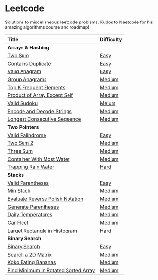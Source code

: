 # Leetcode

Solutions to miscellaneous leetcode problems. Kudos to [Neetcode](https://neetcode.io) for his amazing algorithms course and roadmap!


| Title | Difficulty |
| :------------------- | :--------- |
| **Arrays & Hashing** |
| [Two Sum](two-sum) | [Easy](https://leetcode.com/problems/two-sum/) |
| [Contains Duplicate](contains-duplicate) | [Easy](https://leetcode.com/problems/contains-duplicate/) |
| [Valid Anagram](valid-anagram) | [Easy](https://leetcode.com/problems/valid-anagram/) |
| [Group Anagrams](group-anagrams) | [Medium](https://leetcode.com/problems/group-anagrams/) |
| [Top K Frequent Elements](top-k-frequent-elements) | [Medium](https://leetcode.com/problems/top-k-frequent-elements/) |
| [Product of Array Except Self](product-of-array-except-self) | [Medium](https://leetcode.com/problems/product-of-array-except-self/) |
| [Valid Sudoku](valid-sudoku) | [Meium](https://leetcode.com/problems/valid-sudoku/) |
| [Encode and Decode Strings](encode-and-decode-strings) | [Medium](https://leetcode.com/problems/encode-and-decode-strings/) |
| [Longest Consecutive Sequence](longest-consecutive-sequence) | [Medium](https://leetcode.com/problems/longest-consecutive-sequence/) |
| **Two Pointers** |
| [Valid Palindrome](valid-palindrome) | [Easy](https://leetcode.com/problems/valid-palindrome/) |
| [Two Sum 2](two-sum-2) | [Medium](https://leetcode.com/problems/two-sum-ii-input-array-is-sorted/) |
| [Three Sum](three-sum) | [Medium](https://leetcode.com/problems/3sum/) |
| [Container With Most Water](container-with-most-water) | [Medium](https://leetcode.com/problems/container-with-most-water/) |
| [Trapping Rain Water](trapping-rain-water) | [Hard](https://leetcode.com/problems/trapping-rain-water/) |
| **Stacks** |
| [Valid Parentheses](valid-parentheses) | [Easy](https://leetcode.com/problems/valid-parentheses/) |
| [Min Stack](min-stack) | [Medium](https://leetcode.com/problems/min-stack/) |
| [Evaluate Reverse Polish Notation](evaluate-reverse-polish-notation) | [Medium](https://leetcode.com/problems/evaluate-reverse-polish-notation/) |
| [Generate Parentheses](generate-parentheses) | [Medium](https://leetcode.com/problems/generate-parentheses/) |
| [Daily Temperatures](daily-temperatures) | [Medium](https://leetcode.com/problems/daily-temperatures/) |
| [Car Fleet](car-fleet) | [Medium](https://leetcode.com/problems/car-fleet/) |
| [Larget Rectangle in Histogram](largest-rectangle-in-histogram) | [Hard](https://leetcode.com/problems/largest-rectangle-in-histogram/) |
| **Binary Search** |
| [Binary Search](binary-search) | [Easy](https://leetcode.com/problems/binary-search/) |
| [Search a 2D Matrix](search-a-2d-matrix) | [Medium](https://leetcode.com/problems/search-a-2d-matrix/) |
| [Koko Eating Bananas](koko-eating-bananas) | [Medium](https://leetcode.com/problems/koko-eating-bananas/) |
| [Find Minimum in Rotated Sorted Array](find-minimum-in-rotated-sorted-array) | [Medium](https://leetcode.com/problems/find-minimum-in-rotated-sorted-array/) |